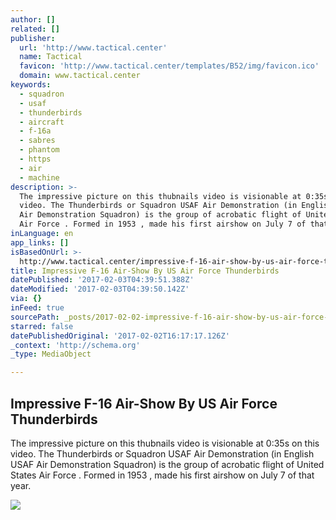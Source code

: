 ```yaml
---
author: []
related: []
publisher:
  url: 'http://www.tactical.center'
  name: Tactical
  favicon: 'http://www.tactical.center/templates/B52/img/favicon.ico'
  domain: www.tactical.center
keywords:
  - squadron
  - usaf
  - thunderbirds
  - aircraft
  - f-16a
  - sabres
  - phantom
  - https
  - air
  - machine
description: >-
  The impressive picture on this thubnails video is visionable at 0:35s on this
  video. The Thunderbirds or Squadron USAF Air Demonstration (in English USAF
  Air Demonstration Squadron) is the group of acrobatic flight of United States
  Air Force . Formed in 1953 , made ​​his first airshow on July 7 of that year.
inLanguage: en
app_links: []
isBasedOnUrl: >-
  http://www.tactical.center/impressive-f-16-air-show-by-us-air-force-thunderbirds_2d44635a8.html
title: Impressive F-16 Air-Show By US Air Force Thunderbirds
datePublished: '2017-02-03T04:39:51.388Z'
dateModified: '2017-02-03T04:39:50.142Z'
via: {}
inFeed: true
sourcePath: _posts/2017-02-02-impressive-f-16-air-show-by-us-air-force-thunderbirds.md
starred: false
datePublishedOriginal: '2017-02-02T16:17:17.126Z'
_context: 'http://schema.org'
_type: MediaObject

---
```

<article style=""><h1>Impressive F-16 Air-Show By US Air Force Thunderbirds</h1><p>The impressive picture on this thubnails video is visionable at 0:35s on this video. The Thunderbirds or Squadron USAF Air Demonstration (in English USAF Air Demonstration Squadron) is the group of acrobatic flight of United States Air Force . Formed in 1953 , made ​​his first airshow on July 7 of that year.</p><img src="http://www.tactical.center/uploads/thumbs/2d44635a8-social.jpg" /></article>